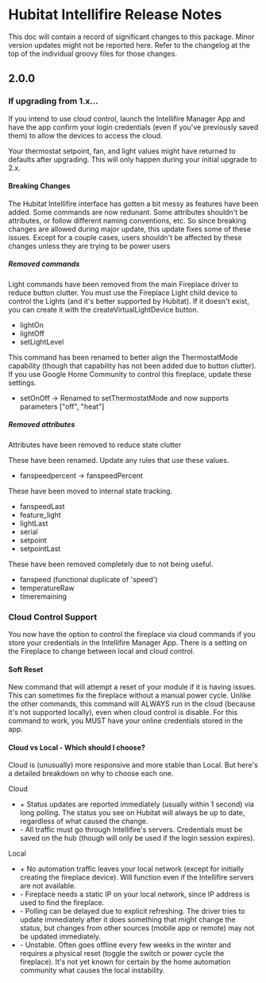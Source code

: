 # Hubitat Intellifire Release Notes
This doc will contain a record of significant changes to this package.  Minor version updates might not be reported here.  Refer to the changelog at the top of the individual groovy files for those changes.

## 2.0.0

### If upgrading from 1.x...
If you intend to use cloud control, launch the Intellifire Manager App and have the app confirm your login credentials (even if you've previously saved them) to allow the devices to access the cloud.

Your thermostat setpoint, fan, and light values might have returned to defaults after upgrading.  This will only happen during your initial upgrade to 2.x.

#### Breaking Changes 
The Hubitat Intellifire interface has gotten a bit messy as features have been added.  Some commands are now redunant.  Some attributes shouldn't be attributes, or follow different naming conventions, etc.  So since breaking changes are allowed during major update, this update fixes some of these issues.  Except for a couple cases, users shouldn't be affected by these changes unless they are trying to be power users

##### Removed commands
Light commands have been removed from the main Fireplace driver to reduce button clutter.  You must use the Fireplace Light child device to control the Lights (and it's better supported by Hubitat).  If it doesn't exist, you can create it with the createVirtualLightDevice button.
* lightOn
* lightOff
* setLightLevel

This command has been renamed to better align the ThermostatMode capability (though that capability has not been added due to button clutter).  If you use Google Home Community to control this fireplace, update these settings.
* setOnOff -> Renamed to setThermostatMode and now supports parameters ["off", "heat"]

##### Removed attributes
Attributes have been removed to reduce state clutter

These have been renamed.  Update any rules that use these values.
* fanspeedpercent -> fanspeedPercent

These have been moved to internal state tracking.
* fanspeedLast
* feature_light
* lightLast
* serial
* setpoint
* setpointLast

These have been removed completely due to not being useful.
* fanspeed (functional duplicate of 'speed')
* temperatureRaw
* timeremaining

### Cloud Control Support
You now have the option to control the fireplace via cloud commands if you store your credentials in the Intellifire Manager App.  There is a setting on the Fireplace to change between local and cloud control.

#### Soft Reset
New command that will attempt a reset of your module if it is having issues.  This can sometimes fix the fireplace without a manual power cycle.
Unlike the other commands, this command will ALWAYS run in the cloud (because it's not supported locally), even when cloud control is disable.  For this command to work, you MUST have your online credentials stored in the app.

#### Cloud vs Local - Which should I choose?
Cloud is (unusually) more responsive and more stable than Local.  But here's a detailed breakdown on why to choose each one.

Cloud
* \+ Status updates are reported immediately (usually within 1 second) via long polling.  The status you see on Hubitat will always be up to date, regardless of what caused the change.
* \- All traffic must go through Intellifire's servers.  Credentials must be saved on the hub (though will only be used if the login session expires).

Local
* \+ No automation traffic leaves your local network (except for initially creating the fireplace device).  Will function even if the Intellifire servers are not available.
* \- Fireplace needs a static IP on your local network, since IP address is used to find the fireplace.
* \- Polling can be delayed due to explicit refreshing.  The driver tries to update immediately after it does something that might change the status, but changes from other sources (mobile app or remote) may not be updated immediately.
* \- Unstable.  Often goes offline every few weeks in the winter and requires a physical reset (toggle the switch or power cycle the fireplace).  It's not yet known for certain by the home automation community what causes the local instability.
